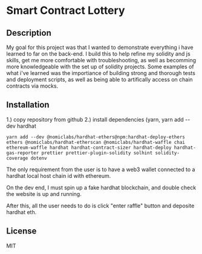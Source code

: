 # Smart Contract Lottery

## Description

My goal for this project was that I wanted to demonstrate everything i have learned to far on the back-end. I build this to help refine my solidity and js skills, get me more comfortable with troubleshooting, as well as becomming more knowledgeable with the set up of solidity projects. Some examples of what i've learned was the importiance of building strong and thorough tests and deployment scripts, as well as being able to artifically access on chain contracts via mocks. 

## Installation

1.) copy repository from github
2.) install dependencies (yarn, yarn add --dev hardhat
```
yarn add --dev @nomiclabs/hardhat-ethers@npm:hardhat-deploy-ethers ethers @nomiclabs/hardhat-etherscan @nomiclabs/hardhat-waffle chai ethereum-waffle hardhat hardhat-contract-sizer hardhat-deploy hardhat-gas-reporter prettier prettier-plugin-solidity solhint solidity-coverage dotenv
```

The only requirement from the user is to have a web3 wallet connected to a hardhat local host chain id with ethereum.

On the dev end, I must spin up a fake hardhat blockchain, and double check the website is up and running. 

After this, all the user needs to do is click "enter raffle" button and deposite hardhat eth.
  

## License

MIT

